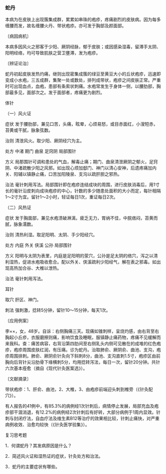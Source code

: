 ### 蛇丹

本病为在皮肤上出现簇集成群，累累如串珠的疱疹，疼痛剧烈的皮肤病。因为每多缠腰而发，故名缠腰火丹、带状疱疹。亦可发于胸部及颜面部。

〔病因病机〕

本病多因风火之邪客于少阳、厥阴经脉，郁于皮肤；或因感染湿毒，留滞手太阴、阳明经络，均可导致肌肤之营卫壅滞，发为疱疹。

〔辨证论治〕

蛇丹初起皮肤发热灼痛，继则出现密集成簇的绿豆至黄豆大小的丘状疱疹，迅速即变成小水疱，三五成群，集聚一处或数处，排列成带状，疱疹之间皮肤正常。严重时可出现血点，血疱，患部有条索状刺痛。水疱常发生于身体一侧，以腰肋部，胸部最多见，面部次之。发于面部者，疼痛更为剧烈。

体针

（一）风火证

症状  发于腰肋部，兼见口苦，头痛，眩晕，心烦易怒，或目赤面红，小溲短赤，苔黄或干腻，脉象弦数。

治则  清泄风火。取少阳、厥阴经穴为主。

处方  中渚  期门  曲泉  足窍阴  局部围针

方义  局那围针可调和患处的气血，解毒止痛；期门、曲泉清泄厥阴之郁火，足窍阴、中渚疏散少阳之风邪。如出现心烦加郄门、神门以清心安神，后遗疼痛加内关、阳辅以镇静止痛，口苦加阳陵泉、支沟以疏肝胆之邪热。

治法  毫针刺用泻法。局部围针即在疱疹连结成块的周围，进行皮肤消毒后，用1寸长的毫针沿皮刺向成块疱疹的中心，针数的多少随患处面积的大小而定，每针相隔1～2寸为宜。留针1～2小时，轻证每日1次，重证每日2次。

（二）风热证

症状  发于胸面部，兼见水疱溃破淋漓，疲乏无力，胃纳不佳，中脘痞闷，苔黄而腻，脉象濡数。

治则  清热利湿。取足阳明、太阴、手少阳经穴。

处方  内庭  外关  侠溪  公孙  局部围针

方义  阳明与太阴为表里，内庭是足阳明的荥穴，公孙是足太阴的络穴，泻之以清利湿热，促进水疱吸收愈合。配以外关、侠溪疏利少阳经气，解在表之邪毒。如出现高热加合谷、大椎以泄热。

治法  毫针刺用泻法。

耳针

取穴  肝区、神门。

刺法  强刺激，捻转5分钟，留针10～15分钟，每天1次。

〔应用例案〕

李××，女，48岁。自诉：右侧胸痛三天。现痛如锥刺样，呈烧灼感，由右背至右胸起小丘疹，衣服磨擦则痛，影响饮食及睡眠，服镇静止痛药物，疼痛不见缓解而来我科。查：痛苦病容，右背沿第四肋间至右侧乳头内侧可见散在的成堆的红色疱疹，疱疹周围皮肤红润，有压痛。诊为蛇丹。治取肺俞、厥阴俞、曲池、支沟，疱疹周围排刺。肺俞、厥阴俞针灸向下斜刺8分，曲池、支沟直刺1.5寸，疱疹区由前胸向后背针尖沿肋骨下缘横刺5分，均用捻转泻法，每日一次，留针20分钟。共针六次基本痊愈（摘自《现代针灸医案选》）。

〔文献摘录〕

带状疱疹：1、肝俞、曲池，2、大椎，3、由疱疹前端迎头刺到椎旁（《针灸配穴》）。

有人报告的41例中，有85.3%的病例经1次针刺后，病情停止发展，局部充血及疱疹部干涸消退，有12.2%的病例经2次针刺后有好转，大部分病例于1周内显效。针刺与封闭疗法，自血疗法及维生素B12等治疗的效果相比较，针刺止痛快，对严重病例收效、治愈均较快（《针灸医学验集》）。

复习思考题

1．何谓蛇丹？其发病原因是什么？

2．简述风火证和湿热证的症状，针灸处方和治法。

3．蛇丹的主要症状有哪些。